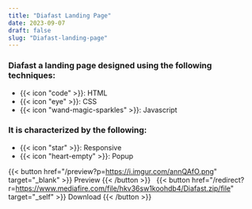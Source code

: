 ```yaml
---
title: "Diafast Landing Page"
date: 2023-09-07
draft: false
slug: "Diafast-landing-page"
---
```

### __Diafast__ a __landing page__ designed using the following techniques:
- {{< icon "code" >}}: HTML
- {{< icon "eye" >}}: CSS
- {{< icon "wand-magic-sparkles" >}}: Javascript  

### It is characterized by the following:
- {{< icon "star" >}}: Responsive
- {{< icon "heart-empty" >}}:  Popup

<!--adsense-->

{{< button href="/preview?p=https://i.imgur.com/annQAfO.png" target="_blank" >}}
Preview
{{< /button >}} &nbsp; {{< button href="/redirect?r=https://www.mediafire.com/file/hkv36sw1koohdb4/Diafast.zip/file" target="_self" >}}
Download
{{< /button >}}